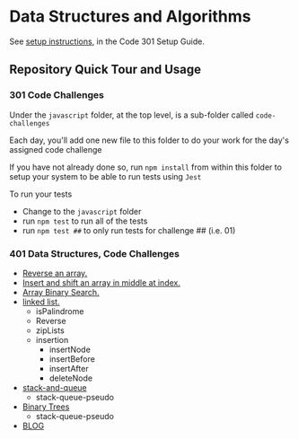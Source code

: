 # Data Structures and Algorithms

See [setup instructions](https://codefellows.github.io/setup-guide/code-301/3-code-challenges), in the Code 301 Setup Guide.

## Repository Quick Tour and Usage

### 301 Code Challenges

Under the `javascript` folder, at the top level, is a sub-folder called `code-challenges`

Each day, you'll add one new file to this folder to do your work for the day's assigned code challenge

If you have not already done so, run `npm install` from within this folder to setup your system to be able to run tests using `Jest`

To run your tests

- Change to the `javascript` folder
- run `npm test` to run all of the tests
- run `npm test ##` to only run tests for challenge ## (i.e. 01)

### 401 Data Structures, Code Challenges

- [Reverse an array.](./javascript/arrayReverse/README.md)
- [Insert and shift an array in middle at index.](./javascript/arrayInsertShift/README.md)
- [Array Binary Search.](./javascript/arrayBinarySearch/README.md)
- [linked list.](./javascript/linked-list/README.md)
  - isPalindrome
  - Reverse
  - zipLists
  - insertion
    - insertNode
    - insertBefore
    - insertAfter
    - deleteNode
- [stack-and-queue](./javascript/stack-and-queue/README.md)
  - stack-queue-pseudo
- [Binary Trees](./javascript/trees/README.md)
  - stack-queue-pseudo
- [BLOG](./javascript/BLOG/BLOG.md)
